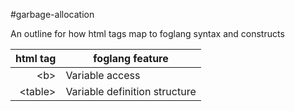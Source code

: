 #garbage-allocation

An outline for how html tags map to foglang syntax and constructs

| html tag  | foglang feature               |
| ---------:| ----------------------------- |
| \<b\>     | Variable access               |
| \<table\> | Variable definition structure |
